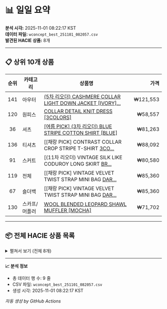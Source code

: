 # 📊 일일 요약

**분석 시각:** 2025-11-01 08:22:17 KST  
**데이터 파일:** `wconcept_best_251101_082057.csv`  
**발견된 HACIE 상품:** 8개

---

## 📋 상위 10개 상품

| 순위 | 카테고리 | 상품명 | 가격 |
|:----:|---------|--------|-----:|
| 141 | 아우터 | [(5차 리오더) CASHMERE COLLAR LIGHT DOWN JACKET [IVORY]...](https://m.wconcept.co.kr/Product/303596201) | ₩121,553 |
| 120 | 원피스 | [COLLAR DETAIL KNIT DRESS [3COLORS]](https://m.wconcept.co.kr/Product/304291849) | ₩58,557 |
| 36 | 셔츠 | [[여름 PICK] (3차 리오더) BLUE STRIPE COTTON SHIRT [BLUE]](https://m.wconcept.co.kr/Product/306668472) | ₩81,263 |
| 136 | 티셔츠 | [[채랑 PICK] CONTRAST COLLAR CROP STRIPE T-SHIRT [3CO...](https://m.wconcept.co.kr/Product/307414597) | ₩88,092 |
| 91 | 스커트 | [(11차 리오더) VINTAGE SILK LIKE CODUROY LONG SKIRT [BR...](https://m.wconcept.co.kr/Product/306105637) | ₩80,580 |
| 119 | 전체 | [[채랑 PICK] VINTAGE VELVET TWIST STRAP MINI BAG [DAR...](https://m.wconcept.co.kr/Product/307456275) | ₩85,360 |
| 67 | 숄더백 | [[채랑 PICK] VINTAGE VELVET TWIST STRAP MINI BAG [DAR...](https://m.wconcept.co.kr/Product/307456275) | ₩85,360 |
| 130 | 스카프/머플러 | [WOOL BLENDED LEOPARD SHAWL MUFFLER [MOCHA]](https://m.wconcept.co.kr/Product/307414607) | ₩71,702 |

---

## 📦 전체 HACIE 상품 목록

<details>
<summary>펼쳐서 보기 (전체 8개)</summary>

| 순위 | 카테고리 | 상품명 | 가격 |
|:----:|---------|--------|-----:|
| 141 | 아우터 | [(5차 리오더) CASHMERE COLLAR LIGHT DOWN JACKET [IVORY][BLACK]](https://m.wconcept.co.kr/Product/303596201) | ₩121,553 |
| 120 | 원피스 | [COLLAR DETAIL KNIT DRESS [3COLORS]](https://m.wconcept.co.kr/Product/304291849) | ₩58,557 |
| 36 | 셔츠 | [[여름 PICK] (3차 리오더) BLUE STRIPE COTTON SHIRT [BLUE]](https://m.wconcept.co.kr/Product/306668472) | ₩81,263 |
| 136 | 티셔츠 | [[채랑 PICK] CONTRAST COLLAR CROP STRIPE T-SHIRT [3COLORS]](https://m.wconcept.co.kr/Product/307414597) | ₩88,092 |
| 91 | 스커트 | [(11차 리오더) VINTAGE SILK LIKE CODUROY LONG SKIRT [BROWN][BLACK...](https://m.wconcept.co.kr/Product/306105637) | ₩80,580 |
| 119 | 전체 | [[채랑 PICK] VINTAGE VELVET TWIST STRAP MINI BAG [DARK BROWN]](https://m.wconcept.co.kr/Product/307456275) | ₩85,360 |
| 67 | 숄더백 | [[채랑 PICK] VINTAGE VELVET TWIST STRAP MINI BAG [DARK BROWN]](https://m.wconcept.co.kr/Product/307456275) | ₩85,360 |
| 130 | 스카프/머플러 | [WOOL BLENDED LEOPARD SHAWL MUFFLER [MOCHA]](https://m.wconcept.co.kr/Product/307414607) | ₩71,702 |

</details>

---

**📈 분석 정보**
- 총 데이터 행 수: 9 줄
- CSV 파일: `wconcept_best_251101_082057.csv`
- 생성 시각: 2025-11-01 08:22:17 KST

*자동 생성 by GitHub Actions*
